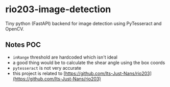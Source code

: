 # rio203-image-detection

Tiny python (FastAPI) backend for image detection using PyTesseract and OpenCV.

## Notes POC

- `inRange` threshold are hardcoded which isn't ideal
- a good thing would be to calculate the shear angle using the box coords
- `pytesseract` is not very accurate
- this project is related to [https://github.com/Its-Just-Nans/rio203](https://github.com/Its-Just-Nans/rio203)
